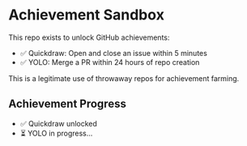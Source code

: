 # Achievement Sandbox

This repo exists to unlock GitHub achievements:
- ✅ Quickdraw: Open and close an issue within 5 minutes
- ✅ YOLO: Merge a PR within 24 hours of repo creation

This is a legitimate use of throwaway repos for achievement farming.

## Achievement Progress

- ✅ Quickdraw unlocked
- ⏳ YOLO in progress...
